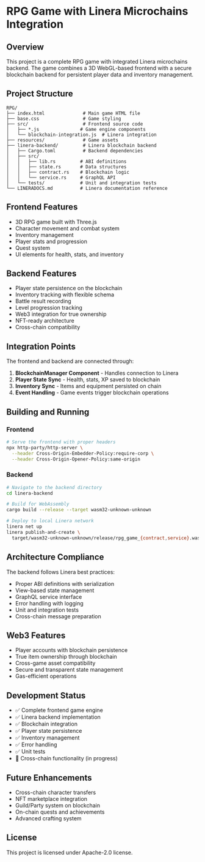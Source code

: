 # RPG Game with Linera Microchains Integration

## Overview

This project is a complete RPG game with integrated Linera microchains backend. The game combines a 3D WebGL-based frontend with a secure blockchain backend for persistent player data and inventory management.

## Project Structure

```
RPG/
├── index.html              # Main game HTML file
├── base.css                # Game styling
├── src/                    # Frontend source code
│   ├── *.js               # Game engine components
│   └── blockchain-integration.js  # Linera integration
├── resources/              # Game assets
├── linera-backend/         # Linera blockchain backend
│   ├── Cargo.toml          # Backend dependencies
│   ├── src/
│   │   ├── lib.rs         # ABI definitions
│   │   ├── state.rs       # Data structures
│   │   ├── contract.rs    # Blockchain logic
│   │   └── service.rs     # GraphQL API
│   └── tests/             # Unit and integration tests
└── LINERADOCS.md          # Linera documentation reference
```

## Frontend Features

- 3D RPG game built with Three.js
- Character movement and combat system
- Inventory management
- Player stats and progression
- Quest system
- UI elements for health, stats, and inventory

## Backend Features

- Player state persistence on the blockchain
- Inventory tracking with flexible schema
- Battle result recording
- Level progression tracking
- Web3 integration for true ownership
- NFT-ready architecture
- Cross-chain compatibility

## Integration Points

The frontend and backend are connected through:

1. **BlockchainManager Component** - Handles connection to Linera
2. **Player State Sync** - Health, stats, XP saved to blockchain
3. **Inventory Sync** - Items and equipment persisted on chain
4. **Event Handling** - Game events trigger blockchain operations

## Building and Running

### Frontend
```bash
# Serve the frontend with proper headers
npx http-party/http-server \
  --header Cross-Origin-Embedder-Policy:require-corp \
  --header Cross-Origin-Opener-Policy:same-origin
```

### Backend
```bash
# Navigate to the backend directory
cd linera-backend

# Build for WebAssembly
cargo build --release --target wasm32-unknown-unknown

# Deploy to local Linera network
linera net up
linera publish-and-create \
  target/wasm32-unknown-unknown/release/rpg_game_{contract,service}.wasm
```

## Architecture Compliance

The backend follows Linera best practices:
- Proper ABI definitions with serialization
- View-based state management
- GraphQL service interface
- Error handling with logging
- Unit and integration tests
- Cross-chain message preparation

## Web3 Features

- Player accounts with blockchain persistence
- True item ownership through blockchain
- Cross-game asset compatibility
- Secure and transparent state management
- Gas-efficient operations

## Development Status

- ✅ Complete frontend game engine
- ✅ Linera backend implementation
- ✅ Blockchain integration
- ✅ Player state persistence
- ✅ Inventory management
- ✅ Error handling
- ✅ Unit tests
- 🔄 Cross-chain functionality (in progress)

## Future Enhancements

- Cross-chain character transfers
- NFT marketplace integration
- Guild/Party system on blockchain
- On-chain quests and achievements
- Advanced crafting system

## License

This project is licensed under Apache-2.0 license.